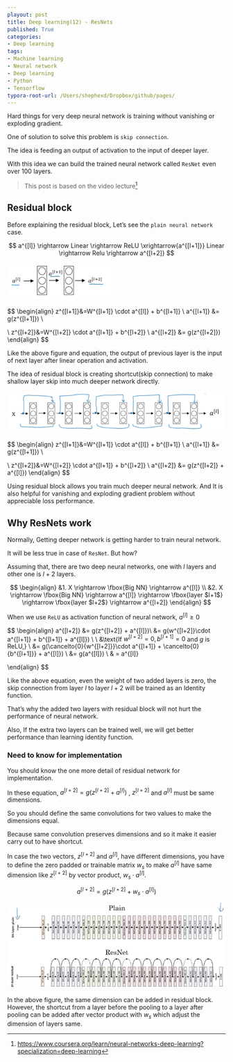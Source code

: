 ```yaml
---
playout: post
title: Deep learning(12) - ResNets
published: True
categories:
- Deep learning
tags:
- Machine learning
- Neural network
- Deep learning
- Python
- Tensorflow
typora-root-url: /Users/shephexd/Dropbox/github/pages/
---
```




Hard things for very deep neural network is training without vanishing or exploding gradient.

One of solution to solve this problem is `skip connection`.

The idea is feeding an output of activation to the input of deeper layer.

With this idea we can build the trained neural network called `ResNet` even over 100 layers.

<!--more-->



> This post is based on the video lecture[^1] 



## Residual block

Before explaining the residual block, Let’s see the `plain neural network` case.


$$
a^{[l]} \rightarrow Linear \rightarrow ReLU \xrightarrow{a^{[l+1]}} Linear \rightarrow Relu \rightarrow a^{[l+2]}
$$


![neural_block](/assets/post_images/DeepLearning/neural_block.PNG)




$$
\begin{align}
z^{[l+1]}&=W^{[l+1]} \cdot a^{[l]} + b^{[l+1]} \\
a^{[l+1]} &= g(z^{[l+1]}) \\

\\
z^{[l+2]}&=W^{[l+2]} \cdot a^{[l+1]} + b^{[l+2]} \\
a^{[l+2]} &= g(z^{[l+2]})
\end{align}
$$


Like the above figure and equation, the output of previous layer is the input of next layer after linear operation and activation.



The idea of residual block is creating shortcut(skip connection) to make shallow layer skip into much deeper network directly.



![residual_block](/assets/post_images/DeepLearning/residual_block.PNG)


$$
\begin{align}
z^{[l+1]}&=W^{[l+1]} \cdot a^{[l]} + b^{[l+1]} \\
a^{[l+1]} &= g(z^{[l+1]}) \\

\\
z^{[l+2]}&=W^{[l+2]} \cdot a^{[l+1]} + b^{[l+2]} \\
a^{[l+2]} &= g(z^{[l+2]} + a^{[l]})
\end{align}
$$



Using residual block allows you train much deeper neural network. And It is also helpful for vanishing and exploding gradient problem without appreciable loss performance.





## Why ResNets work

Normally, Getting deeper network is getting harder to train neural network.

It will be less true in case of `ResNet`. But how?



Assuming that, there are two deep neural networks, one with $l​$ layers and other one is $l+2​$ layers.


$$
\begin{align}
&1. X \rightarrow \fbox{Big NN} \rightarrow a^{[l]} \\
&2. X \rightarrow \fbox{Big NN} \rightarrow a^{[l]} \rightarrow \fbox{layer $l+1$} \rightarrow \fbox{layer $l+2$} \rightarrow a^{[l+2]}
\end{align}
$$



When we use `ReLU` as activation function of neural network, $a^{[l]} \ge 0$ 


$$
\begin{align}
a^{[l+2]} &= g(z^{[l+2]} + a^{[l]})\\
&= g(w^{[l+2]}\cdot a^{[l+1]} + b^{[l+1]} + a^{[l]}) \\
\\
&\text{If $w^{[l+2]}=0, b^{[l+1]}=0$ and $g$ is ReLU,}
\\
&= g(\cancelto{0}{w^{[l+2]}}\cdot a^{[l+1]} + \cancelto{0}{b^{[l+1]}} + a^{[l]}) \\
&= g(a^{[l]}) \\
& = a^{[l]}

\end{align}
$$



Like the above equation, even the weight of two added layers is zero, the skip connection from layer $l$ to layer $l+2$ will be trained as an Identity function.



That’s why the added two layers with residual block will not hurt the performance of neural network.

Also, If the extra two layers can be trained well, we will get better performance than learning identity function.



### Need to know for implementation

You should know the one more detail of residual network for implementation.

In these equation, $a^{[l+2]}=g(z^{[l+2]} + a^{[l]})$ , $z^{[l+2]}$ and $a^{[l]}$ must be same dimensions.

So you should define the same convolutions for two values to make the dimensions equal.

Because same convolution preserves dimensions and so it make it easier carry out to have shortcut.



In case the two vectors, $z^{[l+2]}$ and $a^{[l]}$, have different dimensions, you have to define the zero padded or trainable matrix $w_s$ to make $a^{[l]}$ have same dimension like $z^{[l+2]}$ by vector product, $w_s \cdot a^{[l]}$.



$$
a^{[l+2]}=g(z^{[l+2]} + w_s \cdot a^{[l]})
$$



![ResNet](/assets/post_images/DeepLearning/resnet.PNG)



In the above figure, the same dimension can be added in residual block. However, the shortcut from a layer before the pooling to a layer after pooling can be added after vector product with $w_s$ which adjust the dimension of layers same.



[^1]: https://www.coursera.org/learn/neural-networks-deep-learning?specialization=deep-learning